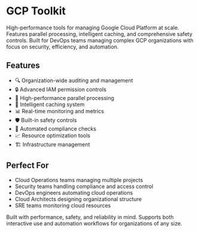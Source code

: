 # GCP Toolkit

High-performance tools for managing Google Cloud Platform at scale. Features parallel processing, intelligent caching, and comprehensive safety controls. Built for DevOps teams managing complex GCP organizations with focus on security, efficiency, and automation.

## Features

- 🔍 Organization-wide auditing and management
- 🔒 Advanced IAM permission controls
- 🚀 High-performance parallel processing
- 💾 Intelligent caching system
- 📊 Real-time monitoring and metrics
- 🛡️ Built-in safety controls
- 🔄 Automated compliance checks
- 📈 Resource optimization tools
- 🏗️ Infrastructure management

## Perfect For

- Cloud Operations teams managing multiple projects
- Security teams handling compliance and access control
- DevOps engineers automating cloud operations
- Cloud Architects designing organizational structure
- SRE teams monitoring cloud resources

Built with performance, safety, and reliability in mind. Supports both interactive use and automation workflows for organizations of any size.